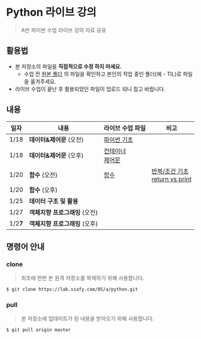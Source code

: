 #  Python 라이브 강의

> A반 파이썬 수업 라이브 강의 자료 공유

## 활용법

* 본 저장소의 파일을 **직접적으로 수정 하지 마세요.**
  * 수업 전 [원본 폴더](./원본) 의 파일을 확인하고 본인의 작업 중인 폴더(예 - TIL)로 파일을 옮겨주세요. 
* 라이브 수업이 끝난 후 활용되었던 파일이 업로드 되니 참고 바랍니다.

## 내용

| 일자     | 내용                           | 라이브 수업 파일                                             | 비고                                                         |
| -------- | ------------------------------ | ------------------------------------------------------------ | ------------------------------------------------------------ |
| 1/18     | **데이터&제어문** (오전)       | [파이썬 기초](./00_python_intro.ipynb)                       |                                                              |
| 1/18     | **데이터&제어문** (오후)       | [컨테이너](./01_data_container.ipynb)<br />[제어문](./02_control_flow.ipynb) |                                                              |
| 1/20     | **함수** (오전)                | [함수](./03_function_I.ipynb)                                | [반복/조건 기초](./0120_extra/기초.ipynb)<br />[return vs print](./0120_extra/print_return.ipynb) |
| 1/20     | **함수** (오후)                |                                                              |                                                              |
| 1/25     | **데이터 구조 및 활용**        |                                                              |                                                              |
| 1/27     | **객체지향 프로그래밍** (오전) |                                                              |                                                              |
| 1/2**7** | **객체지향 프로그래밍** (오후) |                                                              |                                                              |

## 명령어 안내

### clone

> 최초에 한번 본 원격 저장소를 복제하기 위해 사용합니다.

```bash
$ git clone https://lab.ssafy.com/05/a/python.git
```

### pull

> 본 저장소에 업데이트가 된 내용을 받아오기 위해 사용합니다.

```bash
$ git pull origin master
```

